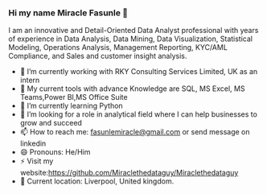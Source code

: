 ### Hi my name Miracle Fasunle 👋
I am an innovative and Detail-Oriented Data Analyst professional with years of experience in Data Analysis, Data Mining, Data Visualization, Statistical Modeling, Operations Analysis, Management Reporting, KYC/AML Compliance, and Sales and customer insight analysis. 

- 💬 I’m currently working with RKY Consulting Services Limited, UK as an intern
- 🔭 My current tools with advance Knowledge are SQL, MS Excel,	MS Teams,Power BI,MS Office Suite
- 🌱 I’m currently learning Python
- 🤔 I’m looking for a role in analytical field where I can help businesses to grow and succeed
- 📫 How to reach me: fasunlemiracle@gmail.com or send message on linkedin
- 😄 Pronouns: He/Him
- ⚡ Visit my website:https://github.com/Miraclethedataguy/Miraclethedataguy
- 📍 Current location: Liverpool, United kingdom.
